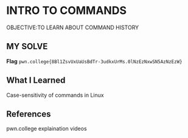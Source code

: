 # INTRO TO COMMANDS
OBJECTIVE:TO LEARN ABOUT COMMAND HISTORY
## MY SOLVE
**Flag** `pwn.college{8Bl1ZsvUxUaUsBdTr-3udkxUrMs.0lNzEzNxwSN5AzNzEzW}`
## What I Learned
Case-sensitivity of commands in Linux
## References
pwn.college explaination videos
